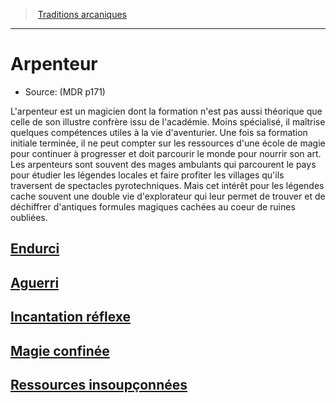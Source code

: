 ﻿>  [Traditions arcaniques](hd_wizard_traditions_arcaniques.md)

---


# Arpenteur

- Source: (MDR p171)

L'arpenteur est un magicien dont la formation n'est pas aussi théorique que celle de son illustre confrère issu de l'académie. Moins spécialisé, il maîtrise quelques compétences utiles à la vie d'aventurier. Une fois sa formation initiale terminée, il ne peut compter sur les ressources d'une école de magie pour continuer à progresser et doit parcourir le monde pour nourrir son art. Les arpenteurs sont souvent des mages ambulants qui parcourent le pays pour étudier les légendes locales et faire profiter les villages qu'ils traversent de spectacles pyrotechniques. Mais cet intérêt pour les légendes cache souvent une double vie d'explorateur qui leur permet de trouver et de déchiffrer d'antiques formules magiques cachées au coeur de ruines oubliées.



## [Endurci](hd_wizard_surveyor_endurci.md)



## [Aguerri](hd_wizard_surveyor_aguerri.md)



## [Incantation réflexe](hd_wizard_surveyor_incantation_reflexe.md)



## [Magie confinée](hd_wizard_surveyor_magie_confinee.md)



## [Ressources insoupçonnées](hd_wizard_surveyor_ressources_insoupconnees.md)

